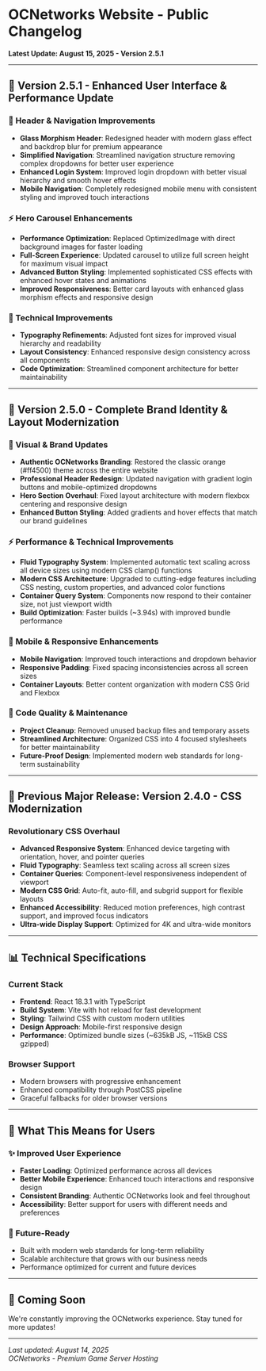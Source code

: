 # OCNetworks Website - Public Changelog

**Latest Update: August 15, 2025 - Version 2.5.1**

---

## 🚀 Version 2.5.1 - Enhanced User Interface & Performance Update

### 🎨 Header & Navigation Improvements
- **Glass Morphism Header**: Redesigned header with modern glass effect and backdrop blur for premium appearance
- **Simplified Navigation**: Streamlined navigation structure removing complex dropdowns for better user experience
- **Enhanced Login System**: Improved login dropdown with better visual hierarchy and smooth hover effects
- **Mobile Navigation**: Completely redesigned mobile menu with consistent styling and improved touch interactions

### ⚡ Hero Carousel Enhancements  
- **Performance Optimization**: Replaced OptimizedImage with direct background images for faster loading
- **Full-Screen Experience**: Updated carousel to utilize full screen height for maximum visual impact
- **Advanced Button Styling**: Implemented sophisticated CSS effects with enhanced hover states and animations
- **Improved Responsiveness**: Better card layouts with enhanced glass morphism effects and responsive design

### 🔧 Technical Improvements
- **Typography Refinements**: Adjusted font sizes for improved visual hierarchy and readability
- **Layout Consistency**: Enhanced responsive design consistency across all components
- **Code Optimization**: Streamlined component architecture for better maintainability

---

## 🚀 Version 2.5.0 - Complete Brand Identity & Layout Modernization

### 🎨 Visual & Brand Updates
- **Authentic OCNetworks Branding**: Restored the classic orange (#ff4500) theme across the entire website
- **Professional Header Redesign**: Updated navigation with gradient login buttons and mobile-optimized dropdowns
- **Hero Section Overhaul**: Fixed layout architecture with modern flexbox centering and responsive design
- **Enhanced Button Styling**: Added gradients and hover effects that match our brand guidelines

### ⚡ Performance & Technical Improvements
- **Fluid Typography System**: Implemented automatic text scaling across all device sizes using modern CSS clamp() functions
- **Modern CSS Architecture**: Upgraded to cutting-edge features including CSS nesting, custom properties, and advanced color functions
- **Container Query System**: Components now respond to their container size, not just viewport width
- **Build Optimization**: Faster builds (~3.94s) with improved bundle performance

### 📱 Mobile & Responsive Enhancements  
- **Mobile Navigation**: Improved touch interactions and dropdown behavior
- **Responsive Padding**: Fixed spacing inconsistencies across all screen sizes
- **Container Layouts**: Better content organization with modern CSS Grid and Flexbox

### 🧹 Code Quality & Maintenance
- **Project Cleanup**: Removed unused backup files and temporary assets
- **Streamlined Architecture**: Organized CSS into 4 focused stylesheets for better maintainability  
- **Future-Proof Design**: Implemented modern web standards for long-term sustainability

---

## 🌟 Previous Major Release: Version 2.4.0 - CSS Modernization

### Revolutionary CSS Overhaul
- **Advanced Responsive System**: Enhanced device targeting with orientation, hover, and pointer queries
- **Fluid Typography**: Seamless text scaling across all screen sizes
- **Container Queries**: Component-level responsiveness independent of viewport
- **Modern CSS Grid**: Auto-fit, auto-fill, and subgrid support for flexible layouts
- **Enhanced Accessibility**: Reduced motion preferences, high contrast support, and improved focus indicators
- **Ultra-wide Display Support**: Optimized for 4K and ultra-wide monitors

---

## 📊 Technical Specifications

### Current Stack
- **Frontend**: React 18.3.1 with TypeScript
- **Build System**: Vite with hot reload for fast development
- **Styling**: Tailwind CSS with custom modern utilities
- **Design Approach**: Mobile-first responsive design
- **Performance**: Optimized bundle sizes (~635kB JS, ~115kB CSS gzipped)

### Browser Support
- Modern browsers with progressive enhancement
- Enhanced compatibility through PostCSS pipeline
- Graceful fallbacks for older browser versions

---

## 🎯 What This Means for Users

### ✨ Improved User Experience
- **Faster Loading**: Optimized performance across all devices
- **Better Mobile Experience**: Enhanced touch interactions and responsive design
- **Consistent Branding**: Authentic OCNetworks look and feel throughout
- **Accessibility**: Better support for users with different needs and preferences

### 🔮 Future-Ready
- Built with modern web standards for long-term reliability
- Scalable architecture that grows with our business needs
- Performance optimized for current and future devices

---

## 🚀 Coming Soon
We're constantly improving the OCNetworks experience. Stay tuned for more updates!

---

*Last updated: August 14, 2025*  
*OCNetworks - Premium Game Server Hosting*
